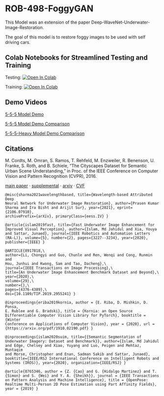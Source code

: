 # ROB-498-FoggyGAN
This Model was an extension of the paper Deep-WaveNet-Underwater-Image-Restoration.

The goal of this model is to restore foggy images to be used with self driving cars.

## Colab Notebooks for Streamlined Testing and Training
Testing: [![Open In Colab](https://colab.research.google.com/assets/colab-badge.svg)](https://colab.research.google.com/drive/10SaXf-RU5M3X20gxdT8FU9bMSQfnAzeE#scrollTo=GBOb1zRbII-Z)

Training: [![Open In Colab](https://colab.research.google.com/assets/colab-badge.svg)]([https://colab.research.google.com/drive/10SaXf-RU5M3X20gxdT8FU9bMSQfnAzeE#scrollTo=GBOb1zRbII-Z](https://colab.research.google.com/drive/169w6pYdfSgdUkYB5ZpmBqAoOgFLwkwfM#scrollTo=FkOpJC5-pL92))

## Demo Videos
[5-5-5 Model Demo](https://www.youtube.com/watch?v=y9Q6KKBxgrI)

[5-5-5 Model Demo Comparison](https://www.youtube.com/watch?v=IoQ2-rlWHsc)

[5-5-5-Heavy Model Demo Comparison](https://www.youtube.com/watch?v=E-q5KhJ4N-)

## Citations
M. Cordts, M. Omran, S. Ramos, T. Rehfeld, M. Enzweiler, R. Benenson, U. Franke, S. Roth, and B. Schiele, “The Cityscapes Dataset for Semantic Urban Scene Understanding,” in Proc. of the IEEE Conference on Computer Vision and Pattern Recognition (CVPR), 2016.

[main paper](https://www.cityscapes-dataset.com/wordpress/wp-content/papercite-data/pdf/cordts2016cityscapes.pdf) · [supplemental](https://www.cityscapes-dataset.com/wordpress/wp-content/papercite-data/pdf/cordts2016cityscapes-supplemental.pdf) · [arxiv](http://arxiv.org/abs/1604.01685) · [CVF](http://www.cv-foundation.org/openaccess/content_cvpr_2016/html/Cordts_The_Cityscapes_Dataset_CVPR_2016_paper.html)

```
@misc{sharma2021wavelengthbased, title={Wavelength-based Attributed Deep
Neural Network for Underwater Image Restoration}, author={Prasen Kumar
Sharma and Ira Bisht and Arijit Sur}, year={2021}, eprint={2106.07910},
archivePrefix={arXiv}, primaryClass={eess.IV} }

@article{islam2019fast, title={Fast Underwater Image Enhancement for
Improved Visual Perception}, author={Islam, Md Jahidul and Xia, Youya
and Sattar, Junaed}, journal={IEEE Robotics and Automation Letters
(RA-L)}, volume={5}, number={2}, pages={3227--3234}, year={2020},
publisher={IEEE} }

@ARTICLE{8917818,\
author={Li, Chongyi and Guo, Chunle and Ren, Wenqi and Cong, Runmin and
Hou, Junhui and Kwong, Sam and Tao, Dacheng},\
journal={IEEE Transactions on Image Processing},\
title={An Underwater Image Enhancement Benchmark Dataset and Beyond},\
year={2020},\
volume={29},\
number={},\
pages={4376-4389},\
doi={10.1109/TIP.2019.2955241} }

@inproceedings{eriba2019kornia, author = {E. Riba, D. Mishkin, D. Ponsa,
E. Rublee and G. Bradski}, title = {Kornia: an Open Source
Differentiable Computer Vision Library for PyTorch}, booktitle = {Winter
Conference on Applications of Computer Vision}, year = {2020}, url =
{https://arxiv.org/pdf/1910.02190.pdf} }

@inproceedings{islam2020suim, title={{Semantic Segmentation of
Underwater Imagery: Dataset and Benchmark}}, author={Islam, Md Jahidul
and Edge, Chelsey and Xiao, Yuyang and Luo, Peigen and Mehtaz, Muntaqim
and Morse, Christopher and Enan, Sadman Sakib and Sattar, Junaed},
booktitle={IEEE/RSJ International Conference on Intelligent Robots and
Systems (IROS)}, year={2020}, organization={IEEE/RSJ} }

@article{8765346, author = {Z. {Cao} and G. {Hidalgo Martinez} and T.
{Simon} and S. {Wei} and Y. A. {Sheikh}}, journal = {IEEE Transactions
on Pattern Analysis and Machine Intelligence}, title = {OpenPose:
Realtime Multi-Person 2D Pose Estimation using Part Affinity Fields},
year = {2019} }
```
